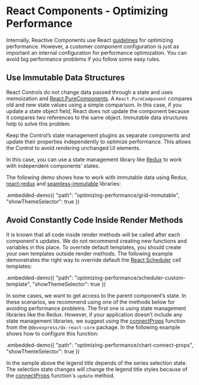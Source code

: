 # React Components - Optimizing Performance

Internally, Reactive Components use React [guidelines](https://reactjs.org/docs/optimizing-performance.html) for optimizing performance. However, a customer component configuration is just as important an internal configuration for performance optimization. You can avoid big performance problems if you follow some easy rules.

## Use Immutable Data Structures

React Controls do not change data passed through a state and uses memoization and [React.PureComponents](https://reactjs.org/docs/react-api.html#reactpurecomponent). A `React.PureComponent` compares old and new state values using a simple comparison. In this case, if you update a state object field, React does not update the component because it compares two references to the same object. Immutable data structures help to solve this problem.

Keep the Control’s state management plugins as separate components and update their properties independently to optimize performance. This allows the Control to avoid rendering unchanged UI elements.

In this case, you can use a state management library like [Redux](https://redux.js.org/) to work with independent components’ states.

The following demo shows how to work with immutable data using Redux, [react-redux](https://github.com/reduxjs/react-redux) and [seamless-immutable](https://github.com/rtfeldman/seamless-immutable) libraries:

.embedded-demo({ "path": "optimizing-performance/grid-immutable", "showThemeSelector": true })

## Avoid Constantly Code Inside Render Methods

It is known that all code inside render methods will be called after each component's updates. We do not recommend creating new functions and variables in this place. To override default templates, you should create your own templates outside render methods. The following example demonstrates the right way to override default the [React Scheduler](https://devexpress.github.io/devextreme-reactive/react/scheduler) cell templates:

.embedded-demo({ "path": "optimizing-performance/scheduler-custom-template", "showThemeSelector": true })

In some cases, we want to get access to the parent component’s state. In these scenarios, we recommend using one of the methods below for avoiding performance problems. The first one is using state management libraries like the Redux. However, if your application doesn’t include any state management libraries, we suggest using the [connectProps](../../../dx-react-core/docs/reference/connect-props.md) function from the `@devexpress/dx-react-core` package. In the following example shows how to configure this function:

.embedded-demo({ "path": "optimizing-performance/chart-connect-props", "showThemeSelector": true })

In the sample above the legend title depends of the series selection state. The selection state changes will change the legend title styles because of the [connectProps](../../../dx-react-core/docs/reference/connect-props.md) function's `update` method.
